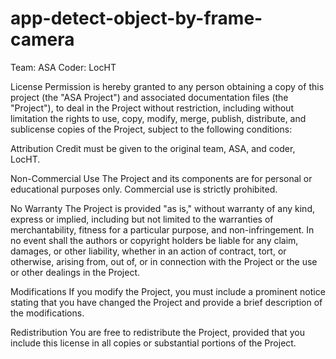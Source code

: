 # app-detect-object-by-frame-camera
Team: ASA
Coder: LocHT

License
Permission is hereby granted to any person obtaining a copy of this project (the "ASA Project") and associated documentation files (the "Project"), to deal in the Project without restriction, including without limitation the rights to use, copy, modify, merge, publish, distribute, and sublicense copies of the Project, subject to the following conditions:

Attribution
Credit must be given to the original team, ASA, and coder, LocHT.

Non-Commercial Use
The Project and its components are for personal or educational purposes only. Commercial use is strictly prohibited.

No Warranty
The Project is provided "as is," without warranty of any kind, express or implied, including but not limited to the warranties of merchantability, fitness for a particular purpose, and non-infringement. In no event shall the authors or copyright holders be liable for any claim, damages, or other liability, whether in an action of contract, tort, or otherwise, arising from, out of, or in connection with the Project or the use or other dealings in the Project.

Modifications
If you modify the Project, you must include a prominent notice stating that you have changed the Project and provide a brief description of the modifications.

Redistribution
You are free to redistribute the Project, provided that you include this license in all copies or substantial portions of the Project.

